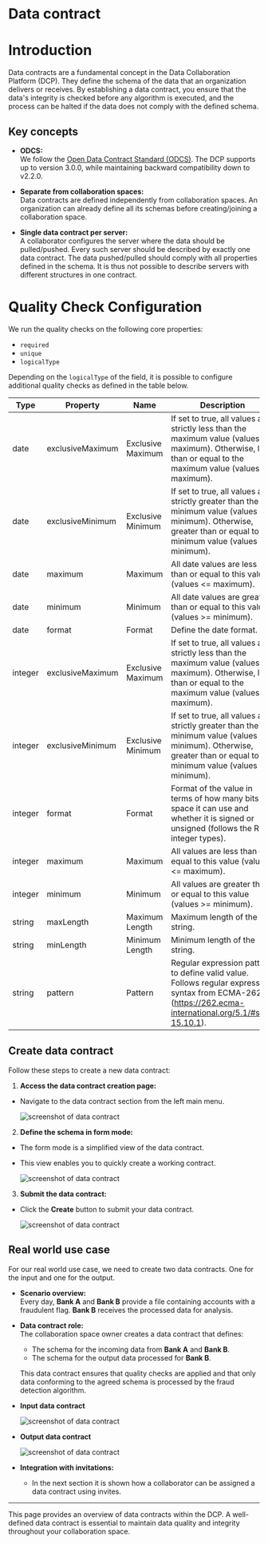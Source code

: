 # Data contract

# Introduction

Data contracts are a fundamental concept in the Data Collaboration Platform (DCP). They define the schema of the data that an organization delivers or receives. By establishing a data contract, you ensure that the data's integrity is checked before any algorithm is executed, and the process can be halted if the data does not comply with the defined schema.

## Key concepts

- **ODCS:**  
  We follow the [Open Data Contract Standard (ODCS)](https://bitol-io.github.io/open-data-contract-standard/v3.0.0/). The DCP supports up to version 3.0.0, while maintaining backward compatibility down to v2.2.0.

- **Separate from collaboration spaces:**  
  Data contracts are defined independently from collaboration spaces. An organization can already define all its schemas before creating/joining a collaboration space.

- **Single data contract per server:**  
  A collaborator configures the server where the data should be pulled/pushed. Every such server should be described by exactly one data contract. The data pushed/pulled should comply with all properties defined in the schema. It is thus not possible to describe servers with different structures in one contract.

# Quality Check Configuration

We run the quality checks on the following core properties:

- `required`
- `unique`
- `logicalType`

Depending on the `logicalType` of the field, it is possible to configure additional quality checks as defined in the table below.

| Type    | Property         | Name              | Description                                                                                                                                                                 |
| ------- | ---------------- | ----------------- | --------------------------------------------------------------------------------------------------------------------------------------------------------------------------- |
| date    | exclusiveMaximum | Exclusive Maximum | If set to true, all values are strictly less than the maximum value (values &lt; maximum). Otherwise, less than or equal to the maximum value (values &lt;= maximum).       |
| date    | exclusiveMinimum | Exclusive Minimum | If set to true, all values are strictly greater than the minimum value (values &gt; minimum). Otherwise, greater than or equal to the minimum value (values &gt;= minimum). |
| date    | maximum          | Maximum           | All date values are less than or equal to this value (values &lt;= maximum).                                                                                                |
| date    | minimum          | Minimum           | All date values are greater than or equal to this value (values &gt;= minimum).                                                                                             |
| date    | format           | Format            | Define the date format.                                                                                                                                                     |
| integer | exclusiveMaximum | Exclusive Maximum | If set to true, all values are strictly less than the maximum value (values &lt; maximum). Otherwise, less than or equal to the maximum value (values &lt;= maximum).       |
| integer | exclusiveMinimum | Exclusive Minimum | If set to true, all values are strictly greater than the minimum value (values &gt; minimum). Otherwise, greater than or equal to the minimum value (values &gt;= minimum). |
| integer | format           | Format            | Format of the value in terms of how many bits of space it can use and whether it is signed or unsigned (follows the Rust integer types).                                    |
| integer | maximum          | Maximum           | All values are less than or equal to this value (values &lt;= maximum).                                                                                                     |
| integer | minimum          | Minimum           | All values are greater than or equal to this value (values &gt;= minimum).                                                                                                  |
| string  | maxLength        | Maximum Length    | Maximum length of the string.                                                                                                                                               |
| string  | minLength        | Minimum Length    | Minimum length of the string.                                                                                                                                               |
| string  | pattern          | Pattern           | Regular expression pattern to define valid value. Follows regular expression syntax from ECMA-262 (https://262.ecma-international.org/5.1/#sec-15.10.1).                    |

## Create data contract

Follow these steps to create a new data contract:

1. **Access the data contract creation page:**

- Navigate to the data contract section from the left main menu.

  ![screenshot of data contract](img/26_create_datacontract_dataconsumer.png)

2. **Define the schema in form mode:**

- The form mode is a simplified view of the data contract.
- This view enables you to quickly create a working contract.

  ![screenshot of data contract](img/26_create_datacontract_dataconsumer_form.png)

3. **Submit the data contract:**

- Click the **Create** button to submit your data contract.

  ![screenshot of data contract](img/26_create_datacontract_dataconsumer_create.png)

## Real world use case

For our real world use case, we need to create two data contracts. One for the input and one for the output.

- **Scenario overview:**  
  Every day, **Bank A** and **Bank B** provide a file containing accounts with a fraudulent flag. **Bank B** receives the processed data for analysis.

- **Data contract role:**  
  The collaboration space owner creates a data contract that defines:

  - The schema for the incoming data from **Bank A** and **Bank B**.
  - The schema for the output data processed for **Bank B**.

  This data contract ensures that quality checks are applied and that only data conforming to the agreed schema is processed by the fraud detection algorithm.

- **Input data contract**

  ![screenshot of data contract](img/13_create_datacontract_dataprovider.png)

- **Output data contract**

  ![screenshot of data contract](img/26_create_datacontract_dataconsumer_output.png)

- **Integration with invitations:**
  - In the next section it is shown how a collaborator can be assigned a data contract using invites.

---

This page provides an overview of data contracts within the DCP. A well-defined data contract is essential to maintain data quality and integrity throughout your collaboration space.
